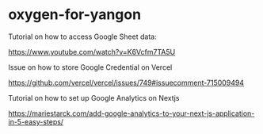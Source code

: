 # oxygen-for-yangon

Tutorial on how to access Google Sheet data:

https://www.youtube.com/watch?v=K6Vcfm7TA5U

Issue on how to store Google Credential on Vercel 

https://github.com/vercel/vercel/issues/749#issuecomment-715009494

Tutorial on how to set up Google Analytics on Nextjs

https://mariestarck.com/add-google-analytics-to-your-next-js-application-in-5-easy-steps/